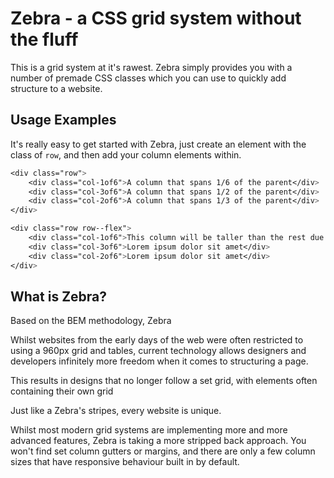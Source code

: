# Zebra - a CSS grid system without the fluff
This is a grid system at it's rawest. Zebra simply provides you with a number of premade CSS classes which you can use to quickly add structure to a website.

## Usage Examples
It's really easy to get started with Zebra, just create an element with the class of `row`, and then add your column elements within.
```css
<div class="row">
	<div class="col-1of6">A column that spans 1/6 of the parent</div>
	<div class="col-3of6">A column that spans 1/2 of the parent</div>
	<div class="col-2of6">A column that spans 1/3 of the parent</div>
</div>
```

```css
<div class="row row--flex">
	<div class="col-1of6">This column will be taller than the rest due to extra content</div>
	<div class="col-3of6">Lorem ipsum dolor sit amet</div>
	<div class="col-2of6">Lorem ipsum dolor sit amet</div>
</div>
```

## What is Zebra?
Based on the BEM methodology, Zebra

Whilst websites from the early days of the web were often restricted to using a 960px grid and tables, current technology allows designers and developers infinitely more freedom when it comes to structuring a page.

This results in designs that no longer follow a set grid, with elements often containing their own grid

Just like a Zebra's stripes, every website is unique.


Whilst most modern grid systems are implementing more and more advanced features, Zebra is taking a more stripped back approach. You won't find set column gutters or margins, and there are only a few column sizes that have responsive behaviour built in by default.
